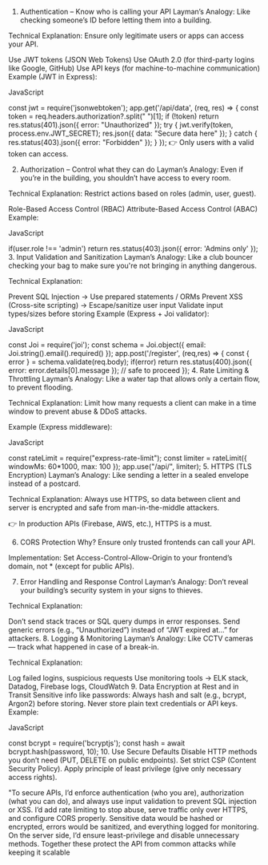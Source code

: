  <!-- Security Features to Consider While Designing APIs -->

1. Authentication – Know who is calling your API
   Layman’s Analogy:
   Like checking someone’s ID before letting them into a building.

Technical Explanation:
Ensure only legitimate users or apps can access your API.

Use JWT tokens (JSON Web Tokens)
Use OAuth 2.0 (for third-party logins like Google, GitHub)
Use API keys (for machine-to-machine communication)
Example (JWT in Express):

JavaScript

const jwt = require('jsonwebtoken');
app.get('/api/data', (req, res) => {
const token = req.headers.authorization?.split(" ")[1];
if (!token) return res.status(401).json({ error: "Unauthorized" });
try {
jwt.verify(token, process.env.JWT_SECRET);
res.json({ data: "Secure data here" });
} catch {
res.status(403).json({ error: "Forbidden" });
}
});
👉 Only users with a valid token can access.

2. Authorization – Control what they can do
   Layman’s Analogy:
   Even if you’re in the building, you shouldn’t have access to every room.

Technical Explanation:
Restrict actions based on roles (admin, user, guest).

Role-Based Access Control (RBAC)
Attribute-Based Access Control (ABAC)
Example:

JavaScript

if(user.role !== 'admin') return res.status(403).json({ error: 'Admins only' }); 3. Input Validation and Sanitization
Layman’s Analogy:
Like a club bouncer checking your bag to make sure you're not bringing in anything dangerous.

Technical Explanation:

Prevent SQL Injection → Use prepared statements / ORMs
Prevent XSS (Cross-site scripting) → Escape/sanitize user input
Validate input types/sizes before storing
Example (Express + Joi validator):

JavaScript

const Joi = require('joi');
const schema = Joi.object({ email: Joi.string().email().required() });
app.post('/register', (req,res) => {
const { error } = schema.validate(req.body);
if(error) return res.status(400).json({ error: error.details[0].message });
// safe to proceed
}); 4. Rate Limiting & Throttling
Layman’s Analogy:
Like a water tap that allows only a certain flow, to prevent flooding.

Technical Explanation:
Limit how many requests a client can make in a time window to prevent abuse & DDoS attacks.

Example (Express middleware):

JavaScript

const rateLimit = require("express-rate-limit");
const limiter = rateLimit({ windowMs: 60\*1000, max: 100 });
app.use("/api/", limiter); 5. HTTPS (TLS Encryption)
Layman’s Analogy:
Like sending a letter in a sealed envelope instead of a postcard.

Technical Explanation:
Always use HTTPS, so data between client and server is encrypted and safe from man-in-the-middle attackers.

👉 In production APIs (Firebase, AWS, etc.), HTTPS is a must.

6. CORS Protection
   Why?
   Ensure only trusted frontends can call your API.

Implementation:
Set Access-Control-Allow-Origin to your frontend’s domain, not \* (except for public APIs).

7. Error Handling and Response Control
   Layman’s Analogy:
   Don’t reveal your building’s security system in your signs to thieves.

Technical Explanation:

Don’t send stack traces or SQL query dumps in error responses.
Send generic errors (e.g., “Unauthorized”) instead of “JWT expired at…” for attackers. 8. Logging & Monitoring
Layman’s Analogy:
Like CCTV cameras — track what happened in case of a break-in.

Technical Explanation:

Log failed logins, suspicious requests
Use monitoring tools → ELK stack, Datadog, Firebase logs, CloudWatch 9. Data Encryption at Rest and in Transit
Sensitive info like passwords: Always hash and salt (e.g., bcrypt, Argon2) before storing.
Never store plain text credentials or API keys.
Example:

JavaScript

const bcrypt = require('bcryptjs');
const hash = await bcrypt.hash(password, 10); 10. Use Secure Defaults
Disable HTTP methods you don’t need (PUT, DELETE on public endpoints).
Set strict CSP (Content Security Policy).
Apply principle of least privilege (give only necessary access rights).

<!--  Interview-Ready Summary -->

"To secure APIs, I’d enforce authentication (who you are), authorization (what you can do), and always use input validation to prevent SQL injection or XSS. I’d add rate limiting to stop abuse, serve traffic only over HTTPS, and configure CORS properly. Sensitive data would be hashed or encrypted, errors would be sanitized, and everything logged for monitoring. On the server side, I’d ensure least-privilege and disable unnecessary methods. Together these protect the API from common attacks while keeping it scalable
